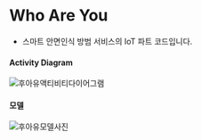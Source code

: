 # Who Are You

* 스마트 안면인식 방범 서비스의 IoT 파트 코드입니다.



#### Activity Diagram

![후아유액티비티다이어그램](C:\Users\USER\Desktop\멀캠\project3\whoareyou_IoT\md_images\후아유액티비티다이어그램.png)



#### 모델

![후아유모델사진](C:\Users\USER\Desktop\멀캠\project3\whoareyou_IoT\md_images\후아유모델사진.png)